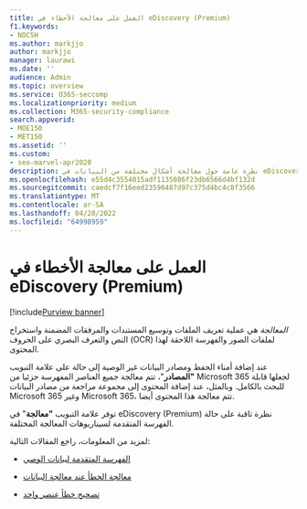 ```yaml
---
title: العمل على معالجة الأخطاء في eDiscovery (Premium)
f1.keywords:
- NOCSH
ms.author: markjjo
author: markjjo
manager: laurawi
ms.date: ''
audience: Admin
ms.topic: overview
ms.service: O365-seccomp
ms.localizationpriority: medium
ms.collection: M365-security-compliance
search.appverid:
- MOE150
- MET150
ms.assetid: ''
ms.custom:
- seo-marvel-apr2020
description: نظرة عامة حول معالجة أشكال مختلفة من البيانات في eDiscovery (Premium).
ms.openlocfilehash: e55d4c3554015adf1135086f23db6566d4bf132d
ms.sourcegitcommit: caedcf7f16eed23596487d97c375d4bc4c8f3566
ms.translationtype: MT
ms.contentlocale: ar-SA
ms.lasthandoff: 04/20/2022
ms.locfileid: "64998959"
---
```

# <a name="work-with-processing-errors-in-ediscovery-premium"></a>العمل على معالجة الأخطاء في eDiscovery (Premium)

[!include[Purview banner](../includes/purview-rebrand-banner.md)]

*المعالجة* هي عملية تعريف الملفات وتوسيع المستندات والمرفقات المضمنة واستخراج النص والتعرف البصري على الحروف (OCR) لملفات الصور والفهرسة اللاحقة لهذا المحتوى.  

عند إضافة أمناء الحفظ ومصادر البيانات غير الوصية إلى حالة على علامة التبويب **"المصادر**"، تتم معالجة جميع العناصر المفهرسة جزئيا من Microsoft 365 لجعلها قابلة للبحث بالكامل. وبالمثل، عند إضافة المحتوى إلى مجموعة مراجعة من مصادر البيانات Microsoft 365 وغير Microsoft 365، تتم معالجة هذا المحتوى أيضا.

توفر علامة التبويب **"معالجة**" في eDiscovery (Premium) نظرة ثاقبة على حالة الفهرسة المتقدمة لسيناريوهات المعالجة المختلفة.

لمزيد من المعلومات، راجع المقالات التالية:

- [الفهرسة المتقدمة لبيانات الوصي](indexing-custodian-data.md)

- [معالجة الخطأ عند معالجة البيانات](error-remediation-when-processing-data-in-advanced-ediscovery.md)

- [تصحيح خطأ عنصر واحد](single-item-error-remediation.md)

